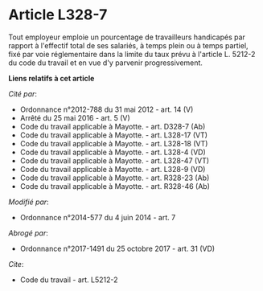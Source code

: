 # Article L328-7

Tout employeur emploie un pourcentage de travailleurs handicapés par rapport à l'effectif total de ses salariés, à temps
plein ou à temps partiel, fixé par voie réglementaire dans la limite du taux prévu à l'article L. 5212-2 du code du travail
et en vue d'y parvenir progressivement.

**Liens relatifs à cet article**

_Cité par_:

  - Ordonnance n°2012-788 du 31 mai 2012 - art. 14 (V)
  - Arrêté du 25 mai 2016 - art. 5 (V)
  - Code du travail applicable à Mayotte. - art. D328-7 (Ab)
  - Code du travail applicable à Mayotte. - art. L328-17 (VT)
  - Code du travail applicable à Mayotte. - art. L328-18 (VT)
  - Code du travail applicable à Mayotte. - art. L328-4 (VD)
  - Code du travail applicable à Mayotte. - art. L328-47 (VT)
  - Code du travail applicable à Mayotte. - art. L328-9 (VD)
  - Code du travail applicable à Mayotte. - art. R328-23 (Ab)
  - Code du travail applicable à Mayotte. - art. R328-46 (Ab)

_Modifié par_:

  - Ordonnance n°2014-577 du 4 juin 2014 - art. 7

_Abrogé par_:

  - Ordonnance n°2017-1491 du 25 octobre 2017 - art. 31 (VD)

_Cite_:

  - Code du travail - art. L5212-2

